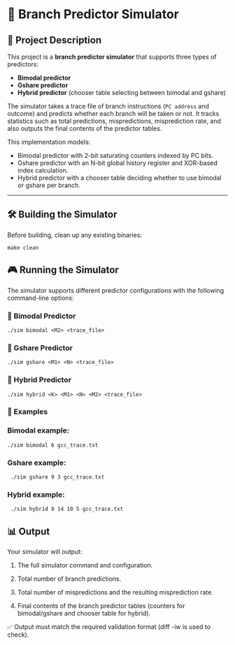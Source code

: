 # 🧠 Branch Predictor Simulator

## 📖 Project Description
This project is a **branch predictor simulator** that supports three types of predictors:
- **Bimodal predictor**
- **Gshare predictor**
- **Hybrid predictor** (chooser table selecting between bimodal and gshare)

The simulator takes a trace file of branch instructions (`PC address` and outcome) and predicts whether each branch will be taken or not. It tracks statistics such as total predictions, mispredictions, misprediction rate, and also outputs the final contents of the predictor tables.

This implementation models:
- Bimodal predictor with 2-bit saturating counters indexed by PC bits.
- Gshare predictor with an N-bit global history register and XOR-based index calculation.
- Hybrid predictor with a chooser table deciding whether to use bimodal or gshare per branch.

---

## 🛠️ Building the Simulator
Before building, clean up any existing binaries:

```make clean```

## 🎮 Running the Simulator
The simulator supports different predictor configurations with the following command-line options:

### 🔵 Bimodal Predictor
``` ./sim bimodal <M2> <trace_file> ```

### 🔵 Gshare Predictor
``` ./sim gshare <M1> <N> <trace_file> ```

### 🔵 Hybrid Predictor
``` ./sim hybrid <K> <M1> <N> <M2> <trace_file> ```

### 📝 Examples
### Bimodal example:
```./sim bimodal 6 gcc_trace.txt```

### Gshare example:
``` ./sim gshare 9 3 gcc_trace.txt```

### Hybrid example:
``` ./sim hybrid 8 14 10 5 gcc_trace.txt```

## 📊 Output
Your simulator will output:

1. The full simulator command and configuration.

2. Total number of branch predictions.

3. Total number of mispredictions and the resulting misprediction rate.

4. Final contents of the branch predictor tables (counters for bimodal/gshare and chooser table for hybrid).

✅ Output must match the required validation format (diff -iw is used to check).
